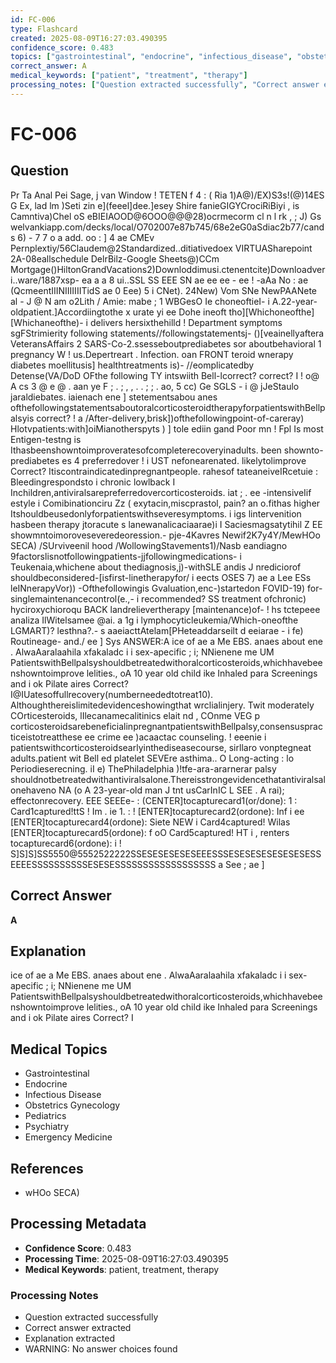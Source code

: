 ```yaml
---
id: FC-006
type: Flashcard
created: 2025-08-09T16:27:03.490395
confidence_score: 0.483
topics: ["gastrointestinal", "endocrine", "infectious_disease", "obstetrics_gynecology", "pediatrics", "psychiatry", "emergency_medicine"]
correct_answer: A
medical_keywords: ["patient", "treatment", "therapy"]
processing_notes: ["Question extracted successfully", "Correct answer extracted", "Explanation extracted", "WARNING: No answer choices found"]
---
```


# FC-006

## Question

Pr Ta Anal Pei Sage, j van Window ! TETEN f 4 : ( Ria 1)A@)/EX)S3s!(@)14ES G Ex, lad lm )Seti zin e](feeel]dee.]esey Shire fanieGIGYCrociRiBiyi , is Camntiva)Chel oS eBIEIAOOD@6OOO@@@28)ocrmecorm cl n l rk , ; J) Gs welvankiapp.com/decks/local/O702007e87b745/68e2eG0aSdiac2b77/cands 6) - 7 7 o a add. oo : ] 4 ae CMEv Pernplextiy/56Claudem@2Standardized..ditiativedoex VIRTUASharepoint 2A-08eallschedule DelrBilz-Google Sheets@)CCm Mortgage()HiltonGrandVacations2)Downloddimusi.ctenentcite)Downloadveri..ware/1887xsp- ea a a 8 ui..SSL SS EEE SN ae ee ee - ee ! -aAa No : ae (QcmeentIIINIIIIIIITidS ae 0 Eee) 5 i CNet). 24New) Vom SNe NewPAANete al - J @ N am o2Lith / Amie: mabe ; 1 WBGesO Ie choneoftieI- i A.22-year-oldpatient.]Accordiingtothe x urate yi ee Dohe ineoft tho][Whichoneofthe][Whichaneofthe)- i delivers hersixthehilld ! Department symptoms sgFStrimierity following statements//followingstatementsj- ()[veainellyaftera VeteransAffairs 2 SARS-Co-2.ssesseboutprediabetes sor aboutbehavioral 1 pregnancy W ! us.Depertreart . Infection. oan FRONT teroid wnerapy diabetes moellitusis] healthtreatments is)- //eomplicatedby Detense(VA/DoD OFthe following TY intswiith Bell-lcorrect? correct? I ! o@ A cs 3 @ e @ . aan ye F ; . ; , , . . ; ; . ao, 5 cc) Ge SGLS - i @ jJeStaulo jaraldiebates. iaienach ene ] stetementsabou anes ofthefollowingstatementsaboutoralcorticosteroidtherapyforpatientswithBellpalsyis correct? ! a /After-delivery,brisk])ofthefollowingpoint-of-careray) Hlotvpatients:with]oiMianotherspyts ) ] tole ediin gand Poor mn ! Fpl Is most Entigen-testng is Ithasbeenshowntoimproveratesofcompleterecoveryinadults. been shownto- prediabetes es 4 preferredover ! i UST nefonearenated. likelytolimprove Correct? Itiscontraindicatedinpregnantpeople. rahesof tateaneiveIRcetuie : Bleedingrespondsto i chronic lowlback I Inchildren,antiviralsarepreferredovercorticosteroids. iat ; . ee -intensiveIif estyle i Comibinationciru Zz ( exytacin,miscprastol, pain? an o.fithas higher Itshouldbeusedonlyforpatientswithseveresymptoms. i igs lintervenition hasbeen therapy jtoracute s lanewanalicaciaarae)i I Saciesmagsatytihil Z EE showmntoimoroveseveredeoression.- pje-4Kavres Newif2K7y4Y/MewHOo SECA) /SUrviveenil hood /WollowingStavements1)/Nasb eandiagno 9factorslisnotfollowingpatients-jjfollowingmedications- i Teukenaia,whichene about thediagnosis,j)-withSLE andis J nrediciorof shouldbeconsidered-[isfirst-linetherapyfor/ i eects OSES 7) ae a Lee ESs leINnerapyVor)) -Ofthefollowingis Gvaluation,enc-)startedon FOVID-19) for-singlemaintenancecontrol(e.,- i recommended? SS treatment ofchronic) hyciroxychioroqu BACK landrelievertherapy [maintenance)of- ! hs tctepeee analiza IlWitelsamee @ai. a 1g i lymphocyticleukemia/Which-oneofthe LGMART)? lesthna?.- s aaeiacttAtelam[PHeteaddarseilt d eeiarae - i fe) Routineage- and./ ee ] Sys ANSWER:A ice of ae a Me EBS. anaes about ene . AlwaAaralaahila xfakaladc i i sex-apecific ; i; NNienene me UM PatientswithBellpalsyshouldbetreatedwithoralcorticosteroids,whichhavebeenshowntoimprove lelities., oA 10 year old child ike Inhaled para Screenings and i ok Pilate aires Correct? I@IUatesoffullrecovery(numberneededtotreat10). Althoughthereislimitedevidenceshowingthat wrclialinjery. Twit moderately COrticesteroids, lIlecanamecalitinics elait nd , COnme VEG p corticosteroidsarebeneficialinpregnantpatientswithBellpalsy,consensuspracticeistotreatthese ee crime ee )acaactac counseling. ! eeenie i patientswithcorticosteroidsearlyinthediseasecourse, sirllaro vonptegneat adults.patient wit Bell ed platelet SEVEre asthima.. O Long-acting : lo Periodieserecning. iI e) ThePhiladelphia )!tfe-ara-ararnerar palsy shouldnotbetreatedwithantiviralsalone.Thereisstrongevidencethatantiviralsalonehaveno NA (o A 23-year-old man J tnt usCarInIC L SEE . A rai); effectonrecovery. EEE SEEEe- : (CENTER]tocapturecard1(or/done): 1 : Card1captured!ttS ! Im . ie 1. : ! [ENTER]tocapturecard2(ordone): Inf i ee [ENTER]tocapturecard4(ordone): Siete NEW i Card4captured! Wilas [ENTER]tocapturecard5(ordone): f oO Card5captured! HT i , renters tocapturecard6(ordone): i ! S]S]S]SS5550@5552522222SSESESESESESEEESSSESESESESESESESESSEEEESSSSSSSSSSESESESSSSSSSSSSSSSSSSSS a See ; ae ]

## Correct Answer

**A**

## Explanation

ice of ae a Me EBS. anaes about ene . AlwaAaralaahila xfakaladc i i sex-apecific ; i; NNienene me UM PatientswithBellpalsyshouldbetreatedwithoralcorticosteroids,whichhavebeenshowntoimprove lelities., oA 10 year old child ike Inhaled para Screenings and i ok Pilate aires Correct? I

## Medical Topics

- Gastrointestinal
- Endocrine
- Infectious Disease
- Obstetrics Gynecology
- Pediatrics
- Psychiatry
- Emergency Medicine

## References

- wHOo SECA)

## Processing Metadata

- **Confidence Score**: 0.483
- **Processing Time**: 2025-08-09T16:27:03.490395
- **Medical Keywords**: patient, treatment, therapy

### Processing Notes

- Question extracted successfully
- Correct answer extracted
- Explanation extracted
- WARNING: No answer choices found
